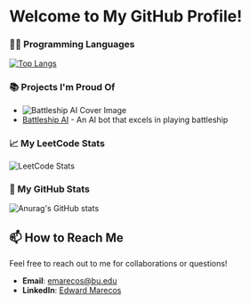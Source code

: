 # Welcome to My GitHub Profile!
<!--
## 🛠️ My Favorite Tools

Python  Java  
-->
### 👨‍💻 Programming Languages

[![Top Langs](https://github-readme-stats.vercel.app/api/top-langs/?username=edwardmarecos&layout=compact&theme=dark)](https://github.com/edwardmarecos/github-readme-stats)

### 📚 Projects I'm Proud Of
- ![Battleship AI Cover Image](/path/to/your/image.png)
- [Battleship AI](https://github.com/EdwardMarecos/Battleship-AI) - An AI bot that excels in playing battleship
<!--- [Project Name 2](GitHub_Project_Link_2) - Explanation of the project and its impact.-->

### 📈 My LeetCode Stats

![LeetCode Stats](https://leetcode-stats.vercel.app/api?username=emarecos&theme=dark&layout=compact)

### 👾 My GitHub Stats
![Anurag's GitHub stats](https://github-readme-stats.vercel.app/api?username=edwardmarecos&theme=dark&layout=compact)

## 📫 How to Reach Me

Feel free to reach out to me for collaborations or questions!

- **Email**: emarecos@bu.edu
- **LinkedIn**: [Edward Marecos](https://www.linkedin.com/in/edwardmarecos)

